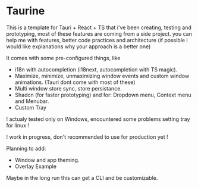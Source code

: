 # Taurine

This is a template for Tauri + React + TS that i've been creating, testing and prototyping, most of these features are coming from a side project.
you can help me with features, better code practices and architecture (if possible i would like explanations why your approach is a better one)

It comes with some pre-configured things, like

- i18n with autocompletion (i18next, autocompletion with TS magic).
- Maximize, minimize, unmaximizing window events and custom window animations. (Tauri dont come with most of these)
- Multi window store sync, store persistance.
- Shadcn (for faster prototyping) and for: Dropdown menu, Context menu and Menubar.
- Custom Tray

! actualy tested only on Windows, encountered some problems setting tray for linux !

! work in progress, don't recommended to use for production yet !

Planning to add:

- Window and app theming.
- Overlay Example

Maybe in the long run this can get a CLI and be customizable.
